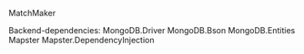 MatchMaker

Backend-dependencies:
MongoDB.Driver
MongoDB.Bson
MongoDB.Entities
Mapster
Mapster.DependencyInjection
